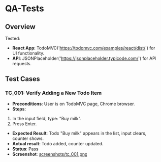 # QA-Tests

## Overview
Tested:
- **React App**: TodoMVC('https://todomvc.com/examples/react/dist/') for UI functionality.
- **API**: JSONPlaceholder('https://jsonplaceholder.typicode.com/') for API requests.

## Test Cases

### TC_001: Verify Adding a New Todo Item
- **Preconditions**: User is on TodoMVC page, Chrome browser.
- **Steps**:
1. In the input field, type: "Buy milk".
2. Press Enter.
- **Expected Result**: Todo "Buy milk" appears in the list, input clears, counter shows.
- **Actual result**: Todo added, counter updated.
- **Status**: Pass
- **Screenshot**: [screenshots/tc_001.png](screenshots/tc_001.png)

